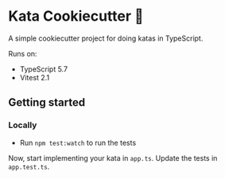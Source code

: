 # Kata Cookiecutter 🍪

A simple cookiecutter project for doing katas in TypeScript.

Runs on:
* TypeScript 5.7
* Vitest 2.1

## Getting started

### Locally
* Run `npm test:watch` to run the tests

Now, start implementing your kata in `app.ts`. Update the tests in `app.test.ts`.